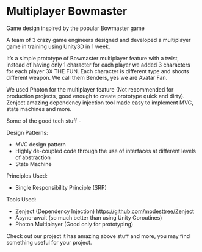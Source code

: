 # Multiplayer Bowmaster
Game design inspired by the popular Bowmaster game

A team of 3 crazy game engineers designed and developed a multiplayer game in training using Unity3D in 1 week. 

It’s a simple prototype of Bowmaster multiplayer feature with a twist, instead of having only 1 character for each player we added 3 characters for each player 3X THE FUN. Each character is different type and shoots different weapon. We call them Benders, yes we are Avatar Fan.

We used Photon for the multiplayer feature (Not recommended for production projects, good enough to create prototype quick and dirty). Zenject amazing dependency injection tool made easy to implement MVC, state machines and more.

Some of the good tech stuff -

Design Patterns:
* MVC design pattern
* Highly de-coupled code through the use of interfaces at different levels of abstraction
* State Machine

Principles Used:
* Single Responsibility Principle (SRP)

Tools Used:
* Zenject (Dependency Injection) https://github.com/modesttree/Zenject
* Async-await (so much better than using Unity Coroutines)
* Photon Multiplayer (Good only for prototyping)

Check out our project it has amazing above stuff and more, you may find something useful for your project.






